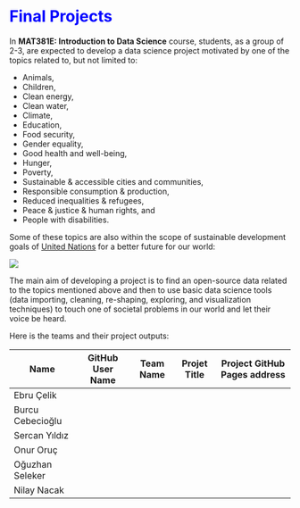 
# <span style="color:blue">Final Projects</span>

In **MAT381E: Introduction to Data Science** course, students, as a group of 2-3, are expected to develop a data science project motivated by one of the topics related to, but not limited to:

* Animals,
* Children, 
* Clean energy,
* Clean water,
* Climate,
* Education,
* Food security,
* Gender equality,
* Good health and well-being,
* Hunger,
* Poverty,
* Sustainable & accessible cities and communities,
* Responsible consumption & production,
* Reduced inequalities & refugees,
* Peace & justice & human rights, and
* People with disabilities.

Some of these topics are also within the scope of sustainable development goals of [United Nations](https://www.un.org/sustainabledevelopment/sustainable-development-goals/) for a better future for our world: 

![](https://unemg.org/wp-content/uploads/2018/09/SDGs-1024x320.jpeg)

The main aim of developing a project is to find an open-source data related to the topics mentioned above and then to use basic data science tools (data importing, cleaning, re-shaping, exploring, and visualization techniques) to touch one of societal problems in our world and let their voice be heard. 

Here is the teams and their project outputs:

| Name               |GitHub User Name    | Team Name  | Projet Title  | Project GitHub Pages address  |
|--------------------|--------------------|------------|---------------|-------------------------------|
| Ebru Çelik	       |
| Burcu Cebecioğlu   |
| Sercan Yıldız      |
| Onur Oruç          |
| Oğuzhan Seleker    |
| Nilay Nacak        |


